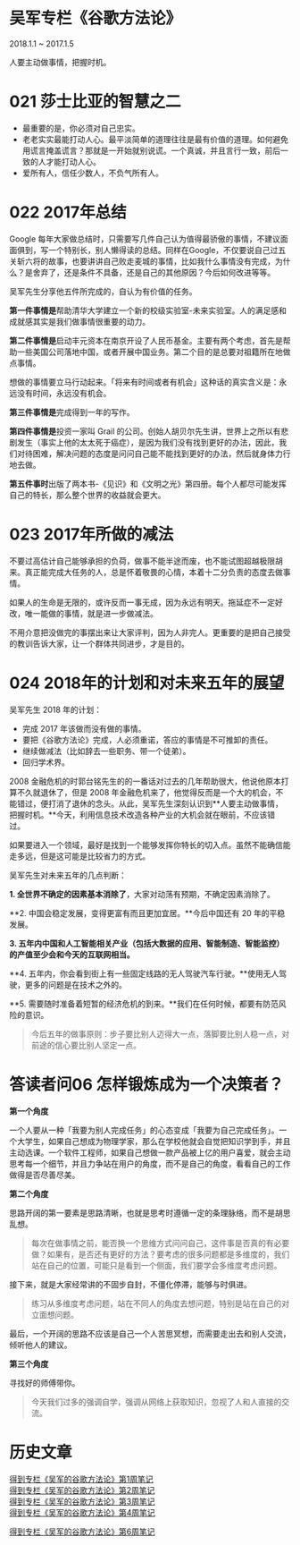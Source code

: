 # 吴军专栏《谷歌方法论》

2018.1.1 ~ 2017.1.5

人要主动做事情，把握时机。

# 021 莎士比亚的智慧之二

* 最重要的是，你必须对自己忠实。
* 老老实实最能打动人心。最平淡简单的道理往往是最有价值的道理。如何避免用谎言掩盖谎言？那就是一开始就别说谎。一个真诚，并且言行一致，前后一致的人才能打动人心。
* 爱所有人，信任少数人，不负气所有人。

# 022 2017年总结

Google 每年大家做总结时，只需要写几件自己认为值得最骄傲的事情，不建议面面俱到，写一个特别长，别人懒得读的总结。同样在Google，不仅要说自己过五关斩六将的故事，也要讲讲自己败走麦城的事情，比如我什么事情没有完成，为什么？是舍弃了，还是条件不具备，还是自己的其他原因？今后如何改进等等。

吴军先生分享他五件所完成的，自认为有价值的任务。

**第一件事情是**帮助清华大学建立一个新的校级实验室-未来实验室。人的满足感和成就感其实是我们做事情很重要的动力。

**第二件事情是**启动丰元资本在南京开设了人民币基金。主要有两个考虑，首先是帮助一些美国公司落地中国，或者开展中国业务。第二个目的是总要对祖籍所在地做点事情。

想做的事情要立马行动起来。「将来有时间或者有机会」这种话的真实含义是：永远没有时间，永远没有机会。

**第三件事情是**完成得到一年的写作。

**第四件事情是**投资一家叫 Grail 的公司。创始人胡贝尔先生讲，世界上之所以有悲剧发生（事实上他的太太死于癌症），是因为我们没有找到更好的办法，因此，我们对待困难，解决问题的态度是问问自己能不能找到更好的办法，然后就身体力行地去做。

**第五件事时**出版了两本书-《见识》和《文明之光》第四册。每个人都尽可能发挥自己的特长，那么整个世界的收益就会更大。

# 023 2017年所做的减法

不要过高估计自己能够承担的负荷，做事不能半途而废，也不能试图超越极限胡来。真正能完成大任务的人，总是怀着敬畏的心情，本着十二分负责的态度去做事情。

如果人的生命是无限的，或许反而一事无成，因为永远有明天。拖延症不一定好改，唯一能做的事情，就是进一步做减法。

不用介意把没做完的事摆出来让大家评判，因为人非完人。更重要的是把自己接受的教训告诉大家，让一个群体共同进步，才是目的。

# 024 2018年的计划和对未来五年的展望

吴军先生 2018 年的计划：

* 完成 2017 年该做而没有做的事情。
* 要把《谷歌方法论》完成，人必须重诺，答应的事情是不可推卸的责任。
* 继续做减法（比如辞去一些职务、带一个徒弟）。
* 回归学术界。

2008 金融危机的时郭台铭先生的的一番话对过去的几年帮助很大，他说他原本打算不久就退休了，但是 2008 年金融危机来了，他觉得反而是一个大的机会，不能错过，便打消了退休的念头。从此，吴军先生深刻认识到**人要主动做事情，把握时机。**今天，利用信息技术改造各种产业的大机会就在眼前，不应该错过。

如果要进入一个领域，最好是找到一个能够发挥你特长的切入点。虽然不能确信能走多远，但是这可能是比较省力的方式。

吴军先生对未来五年的几点判断：

**1. 全世界不确定的因素基本消除了**，大家对动荡有预期，不确定因素消除了。

**2. 中国会稳定发展，变得更富有而且更加宜居。**今后中国还有 20 年的平稳发展。

**3. 五年内中国和人工智能相关产业（包括大数据的应用、智能制造、智能监控）的产值至少会和今天的互联网相当。**

**4. 五年内，你会看到街上有一些固定线路的无人驾驶汽车行驶。**使用无人驾驶，更多的问题是在技术之外的。

**5. 需要随时准备着短暂的经济危机的到来。**我们在任何时候，都要有防范风险的意识。

>今后五年的做事原则：步子要比别人迈得大一点，落脚要比别人稳一点，对前途的信心要比别人坚定一点。

# 答读者问06 怎样锻炼成为一个决策者？

**第一个角度**

一个人要从一种「我要为别人完成任务」的心态变成「我要为自己完成任务」。一个大学生，如果自己想成为物理学家，那么在学校他就会自觉把知识学到手，并且主动选课。一个软件工程师，如果自己想做一款产品被上亿的用户喜爱，就会主动思考每一个细节，并且力争站在用户的角度，而不是自己的角度，看看自己的工作做得是否尽善尽美。

**第二个角度**

思路开阔的第一要素是思路清晰，也就是思考时遵循一定的条理脉络，而不是胡思乱想。

>每次在做事情之前，能否换一个思维方式问问自己，这件事是否真的有必要做？如果有，是否还有更好的方法？要考虑的很多问题都是多维度的，我们站在自己的位置，可能只是看到一个侧面，我们要学会多维度考虑问题。

接下来，就是大家经常讲的不固步自封，不僵化停滞，能够与时俱进。

>练习从多维度考虑问题，站在不同人的角度去想问题，特别是站在自己的对立面想问题。

最后，一个开阔的思路不应该是自己一个人苦思冥想，而需要走出去和别人交流，倾听他人的建议。

**第三个角度**

寻找好的师傅带你。

>今天我们过多的强调自学，强调从网络上获取知识，忽视了人和人直接的交流。

# 历史文章

[得到专栏《吴军的谷歌方法论》第1周笔记](http://mp.weixin.qq.com/s?__biz=MzA5OTk3NTU1NQ==&mid=2649737288&idx=1&sn=636aae7552bc1f9d265c3e07d19f52b8&chksm=88e140a4bf96c9b22701f4745ca0c60a0ae4ee55ae3feb805e59d7753d0de5396999d54536d8&scene=21#wechat_redirect)  
[得到专栏《吴军的谷歌方法论》第2周笔记](http://mp.weixin.qq.com/s?__biz=MzA5OTk3NTU1NQ==&mid=2649737295&idx=1&sn=b2f21853c167332d1bfbff82f002bb59&chksm=88e140a3bf96c9b52f0721406291e9552b40b6682edcf2c566f56544f5c98f59496b8522d61d&scene=21#wechat_redirect)  
[得到专栏《吴军的谷歌方法论》第3周笔记](https://mp.weixin.qq.com/s?__biz=MzA5OTk3NTU1NQ==&mid=2649737303&idx=1&sn=1114286a02da3acd2efb0ed6b4d9701d&chksm=88e140bbbf96c9ad0cd6d191c255dbfbf2917a6d40a604956d1fef26982d563fe2245b8a98d0#rd)  
[得到专栏《吴军的谷歌方法论》第4周笔记](https://mp.weixin.qq.com/s?__biz=MzA5OTk3NTU1NQ==&mid=2649737320&idx=1&sn=d8ed3a6caf48b031baf15f3213a78f0c&chksm=88e14084bf96c99267503ad2e92c0b9446ade0d01df1f1ca5cd0fd56c6c0ede9ed749b19a840#rd)  

[得到专栏《吴军的谷歌方法论》第6周笔记](https://mp.weixin.qq.com/s?__biz=MzA5OTk3NTU1NQ==&mid=2649737341&idx=1&sn=77566ec7d92e60f0158388e53501fead&chksm=88e14091bf96c987b8718ba473dd0d6f3c4c488ad2545d3c2503ef54d61cca3603190efb1bc4#rd)

